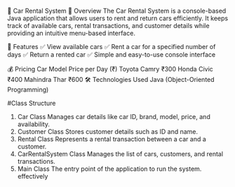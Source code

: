 🚗 Car Rental System
📌 Overview
The Car Rental System is a console-based Java application that allows users to rent and return cars efficiently. It keeps track of available cars, rental transactions, and customer details while providing an intuitive menu-based interface.

🎯 Features
✅ View available cars
✅ Rent a car for a specified number of days
✅ Return a rented car
✅ Simple and easy-to-use console interface

💰 Pricing
Car Model	Price per Day (₹)
Toyota Camry	₹300
Honda Civic	₹400
Mahindra Thar	₹600
🛠 Technologies Used
Java (Object-Oriented Programming)

#Class Structure
1. Car Class
Manages car details like car ID, brand, model, price, and availability.
2. Customer Class
Stores customer details such as ID and name.
3. Rental Class
Represents a rental transaction between a car and a customer.
4. CarRentalSystem Class
Manages the list of cars, customers, and rental transactions.
5. Main Class
The entry point of the application to run the system. effectively
